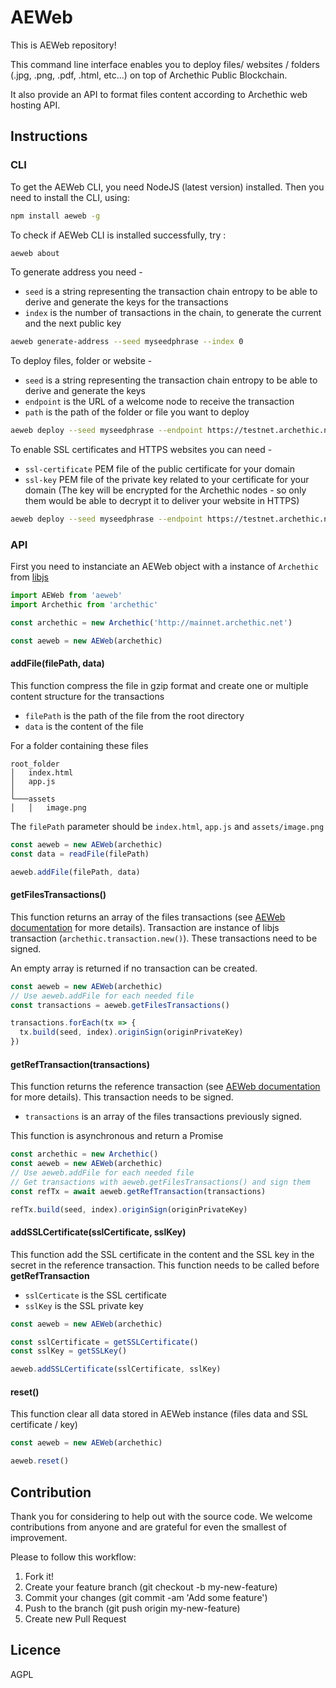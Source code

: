 # AEWeb

This is AEWeb repository!

This command line interface enables you to deploy files/ websites / folders (.jpg, .png, .pdf, .html, etc...) on top of Archethic Public Blockchain.

It also provide an API to format files content according to Archethic web hosting API.

## Instructions

### CLI

To get the AEWeb CLI, you need NodeJS (latest version) installed. Then you need to install the CLI, using:

```bash
npm install aeweb -g
```

To check if AEWeb CLI is installed successfully, try :

```bash
aeweb about
```

To generate address you need -

- `seed` is a string representing the transaction chain entropy to be able to derive and generate the keys for the transactions
- `index` is the number of transactions in the chain, to generate the current and the next public key

```bash
aeweb generate-address --seed myseedphrase --index 0
```

To deploy files, folder or website -

- `seed` is a string representing the transaction chain entropy to be able to derive and generate the keys
- `endpoint` is the URL of a welcome node to receive the transaction
- `path` is the path of the folder or file you want to deploy

```bash
aeweb deploy --seed myseedphrase --endpoint https://testnet.archethic.net --path ./website
```

To enable SSL certificates and HTTPS websites you can need -

- `ssl-certificate` PEM file of the public certificate for your domain
- `ssl-key` PEM file of the private key related to your certificate for your domain (The key will be encrypted for the Archethic nodes - so only them would be able to decrypt it to deliver your website in HTTPS)

```bash
aeweb deploy --seed myseedphrase --endpoint https://testnet.archethic.net --path ./website --ssl-certificate example-com-cert.pem --ssl-key example-com-key.pem
```

### API

First you need to instanciate an AEWeb object with a instance of `Archethic` from [libjs](https://github.com/archethic-foundation/libjs)

```js
import AEWeb from 'aeweb'
import Archethic from 'archethic'

const archethic = new Archethic('http://mainnet.archethic.net')

const aeweb = new AEWeb(archethic)
```

#### addFile(filePath, data)

This function compress the file in gzip format and create one or multiple content structure for the transactions

- `filePath` is the path of the file from the root directory
- `data` is the content of the file

For a folder containing these files
```
root_folder
│   index.html
│   app.js
│
└───assets
│   │   image.png
```
The `filePath` parameter should be `index.html`, `app.js` and `assets/image.png`

```js
const aeweb = new AEWeb(archethic)
const data = readFile(filePath)

aeweb.addFile(filePath, data)
```

#### getFilesTransactions()

This function returns an array of the files transactions (see [AEWeb documentation](https://archethic-foundation.github.io/archethic-docs/participate/aeweb/how-it-works) for more details). Transaction are instance of libjs transaction (`archethic.transaction.new()`). These transactions need to be signed.

An empty array is returned if no transaction can be created.

```js
const aeweb = new AEWeb(archethic)
// Use aeweb.addFile for each needed file
const transactions = aeweb.getFilesTransactions()

transactions.forEach(tx => {
  tx.build(seed, index).originSign(originPrivateKey)
})

```

#### getRefTransaction(transactions)

This function returns the reference transaction (see [AEWeb documentation](https://archethic-foundation.github.io/archethic-docs/participate/aeweb/how-it-works) for more details). This transaction needs to be signed.

- `transactions` is an array of the files transactions previously signed.

This function is asynchronous and return a Promise

```js
const archethic = new Archethic()
const aeweb = new AEWeb(archethic)
// Use aeweb.addFile for each needed file
// Get transactions with aeweb.getFilesTransactions() and sign them
const refTx = await aeweb.getRefTransaction(transactions)

refTx.build(seed, index).originSign(originPrivateKey)
```

#### addSSLCertificate(sslCertificate, sslKey)

This function add the SSL certificate in the content and the SSL key in the secret in the reference transaction. This function needs to be called before **getRefTransaction**

- `sslCerticate` is the SSL certificate
- `sslKey` is the SSL private key

```js
const aeweb = new AEWeb(archethic)

const sslCertificate = getSSLCertificate()
const sslKey = getSSLKey()

aeweb.addSSLCertificate(sslCertificate, sslKey)
```

#### reset()

This function clear all data stored in AEWeb instance (files data and SSL certificate / key)

```js
const aeweb = new AEWeb(archethic)

aeweb.reset()
```

## Contribution

Thank you for considering to help out with the source code.
We welcome contributions from anyone and are grateful for even the smallest of improvement.

Please to follow this workflow:

1. Fork it!
2. Create your feature branch (git checkout -b my-new-feature)
3. Commit your changes (git commit -am 'Add some feature')
4. Push to the branch (git push origin my-new-feature)
5. Create new Pull Request

## Licence

AGPL
